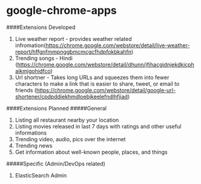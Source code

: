 google-chrome-apps
==================
####Extensions Developed
1. Live weather report - provides weather related infromation(https://chrome.google.com/webstore/detail/live-weather-report/hffgnfmmpnggbmcmcgcfhdpfokbkahfn)
2. Trending songs - Hindi (https://chrome.google.com/webstore/detail/dhunn/jfihacgidnjekdkicphaikmjgohidfco)
3. Url shortner - Takes long URLs and squeezes them into fewer characters to make a link that is easier to share, tweet, or email to friends (https://chrome.google.com/webstore/detail/google-url-shortener/cpdpddiekhmdloebjkeelefndlhfjiad)

####Extensions Planned
#####General
1. Listing all restaurant nearby your location
2. Listing movies released in last 7 days with ratings and other useful informations 
3. Trending video, audio, pics over the internet
4. Trending news
5. Get information about well-known people, places, and things

#####Specific (Admin/DevOps related)
1. ElasticSearch Admin
